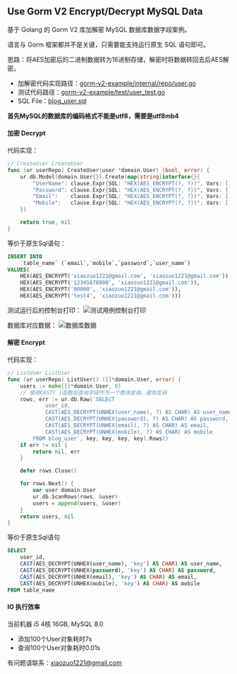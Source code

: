 ## Use Gorm V2 Encrypt/Decrypt MySQL Data
基于 Golang 的 Gorm V2 库加解密 MySQL 数据库数据字段案例。

语言与 Gorm 框架都并不是关键，只需要能支持运行原生 SQL 语句即可。

思路：将AES加密后的二进制数据转为16进制存储，解密时将数据转回去后AES解密。

- 加解密代码实现路径：[gorm-v2-example/internal/repo/user.go](https://github.com/Albert-Zuo/gorm-v2-example/blob/e451cb80ecab1e3958f4d33ce2937549d6c6bcdc/internal/repo/user.go)
- 测试代码路径：[gorm-v2-example/test/user_test.go](https://github.com/Albert-Zuo/gorm-v2-example/blob/164f3a40a60e95f97344512025d82e395c33c5e6/test/user_test.go#L20)
- SQL File：[blog_user.sql](https://github.com/Albert-Zuo/gorm-v2-example/blob/c6405336990bec0084fe3651aeaed56faa8c0397/blog_user.sql)

**首先MySQL的数据库的编码格式不能是utf8，需要是utf8mb4**



#### 加密 Decrypt

代码实现：

```go
// CreateUser CreateUser
func (ur userRepo) CreateUser(user *domain.User) (bool, error) {
	ur.db.Model(domain.User{}).Create(map[string]interface{}{
		"UserName": clause.Expr{SQL: "HEX(AES_ENCRYPT(?, ?))", Vars: []interface{}{user.UserName, key}},
		"Password": clause.Expr{SQL: "HEX(AES_ENCRYPT(?, ?))", Vars: []interface{}{user.Password, key}},
		"Email":    clause.Expr{SQL: "HEX(AES_ENCRYPT(?, ?))", Vars: []interface{}{user.Email, key}},
		"Mobile":   clause.Expr{SQL: "HEX(AES_ENCRYPT(?, ?))", Vars: []interface{}{user.Mobile, key}},
	})

	return true, nil
}
```


等价于原生Sql语句：

```sql
INSERT INTO
    `table_name` (`email`,`mobile`,`password`,`user_name`)
VALUES(
    HEX(AES_ENCRYPT('xiaozuo1221@gmail.com', 'xiaozuo1221@gmail.com')),
    HEX(AES_ENCRYPT('12345678900', 'xiaozuo1221@gmail.com')),
    HEX(AES_ENCRYPT('00000', 'xiaozuo1221@gmail.com')),
    HEX(AES_ENCRYPT('test4', 'xiaozuo1221@gmail.com')))
```

测试运行后的控制台打印：
![测试用例控制台打印](http://images.gxuwzapp.top/2021/2/test.png)

数据库对应数据：
![数据库数据](http://images.gxuwzapp.top/2021/2/data.png)

#### 解密 Encrypt

代码实现：
```go
// ListUser ListUser
func (ur userRepo) ListUser() ([]*domain.User, error) {
	users := make([]*domain.User, 0) 
    // 使用CAST( )函数将查询字段作为一个整体查询，避免乱码
	rows, err := ur.db.Raw(`SELECT 
			user_id,
			CAST(AES_DECRYPT(UNHEX(user_name), ?) AS CHAR) AS user_name,
			CAST(AES_DECRYPT(UNHEX(password), ?) AS CHAR) AS password,
			CAST(AES_DECRYPT(UNHEX(email), ?) AS CHAR) AS email,
			CAST(AES_DECRYPT(UNHEX(mobile), ?) AS CHAR) AS mobile
		FROM blog_user`, key, key, key, key).Rows()
	if err != nil {
		return nil, err
	}

	defer rows.Close()

	for rows.Next() {
		var user domain.User
		ur.db.ScanRows(rows, &user)
		users = append(users, &user)
	}
	return users, nil
}
```


等价于原生Sql语句
```sql
SELECT 
	user_id,
	CAST(AES_DECRYPT(UNHEX(user_name), 'key') AS CHAR) AS user_name,
	CAST(AES_DECRYPT(UNHEX(password), 'key') AS CHAR) AS password,
	CAST(AES_DECRYPT(UNHEX(email), 'key') AS CHAR) AS email,
	CAST(AES_DECRYPT(UNHEX(mobile), 'key') AS CHAR) AS mobile
FROM table_name 
```



#### IO 执行效率
当前机器 i5 4核 16GB, MySQL 8.0

- 添加100个User对象耗时7s
- 查询100个User对象耗时0.01s

有问题请联系：xiaozuo1221@gmail.com
